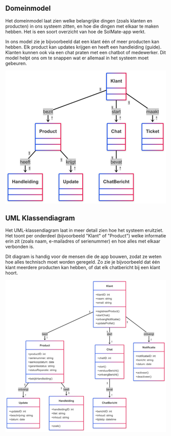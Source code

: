 ## Domeinmodel

Het domeinmodel laat zien welke belangrijke dingen (zoals klanten en producten) in ons systeem zitten, en hoe die dingen met elkaar te maken hebben. Het is een soort overzicht van hoe de SolMate-app werkt.

In ons model zie je bijvoorbeeld dat een klant één of meer producten kan hebben. Elk product kan updates krijgen en heeft een handleiding (guide). Klanten kunnen ook via een chat praten met een chatbot of medewerker. Dit model helpt ons om te snappen wat er allemaal in het systeem moet gebeuren.

![Domeinmodel](Domeinmodel2.png)

## UML Klassendiagram

Het UML-klassendiagram laat in meer detail zien hoe het systeem eruitziet. Het toont per onderdeel (bijvoorbeeld "Klant" of "Product") welke informatie erin zit (zoals naam, e-mailadres of serienummer) en hoe alles met elkaar verbonden is.

Dit diagram is handig voor de mensen die de app bouwen, zodat ze weten hoe alles technisch moet worden geregeld. Zo zie je bijvoorbeeld dat één klant meerdere producten kan hebben, of dat elk chatbericht bij een klant hoort.



![UML Klassendiagram](UMLKlassendiagram.png)

